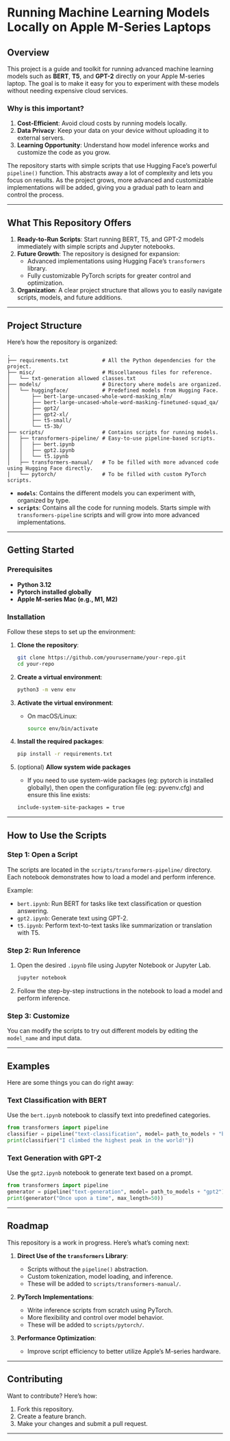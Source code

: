 # Running Machine Learning Models Locally on Apple M-Series Laptops

## Overview

This project is a guide and toolkit for running advanced machine learning models such as **BERT**, **T5**, and **GPT-2** directly on your Apple M-series laptop. The goal is to make it easy for you to experiment with these models without needing expensive cloud services.

### Why is this important?
1. **Cost-Efficient**: Avoid cloud costs by running models locally.
2. **Data Privacy**: Keep your data on your device without uploading it to external servers.
3. **Learning Opportunity**: Understand how model inference works and customize the code as you grow.

The repository starts with simple scripts that use Hugging Face’s powerful `pipeline()` function. This abstracts away a lot of complexity and lets you focus on results. As the project grows, more advanced and customizable implementations will be added, giving you a gradual path to learn and control the process.

---

## What This Repository Offers

1. **Ready-to-Run Scripts**: Start running BERT, T5, and GPT-2 models immediately with simple scripts and Jupyter notebooks.
2. **Future Growth**: The repository is designed for expansion:
   - Advanced implementations using Hugging Face’s `transformers` library.
   - Fully customizable PyTorch scripts for greater control and optimization.
3. **Organization**: A clear project structure that allows you to easily navigate scripts, models, and future additions.

---

## Project Structure

Here’s how the repository is organized:

```plaintext
.
├── requirements.txt           # All the Python dependencies for the project.
├── misc/                      # Miscellaneous files for reference.
│   └── txt-generation allowed classes.txt
├── models/                    # Directory where models are organized.
│   └── huggingface/           # Predefined models from Hugging Face.
│       ├── bert-large-uncased-whole-word-masking_mlm/
│       ├── bert-large-uncased-whole-word-masking-finetuned-squad_qa/
│       ├── gpt2/
│       ├── gpt2-xl/
│       ├── t5-small/
│       └── t5-3b/
├── scripts/                   # Contains scripts for running models.
│   ├── transformers-pipeline/ # Easy-to-use pipeline-based scripts.
│   │   ├── bert.ipynb
│   │   ├── gpt2.ipynb
│   │   └── t5.ipynb
│   ├── transformers-manual/   # To be filled with more advanced code using Hugging Face directly.
│   └── pytorch/               # To be filled with custom PyTorch scripts.
```

- **`models`**: Contains the different models you can experiment with, organized by type.
- **`scripts`**: Contains all the code for running models. Starts simple with `transformers-pipeline` scripts and will grow into more advanced implementations.

---

## Getting Started

### Prerequisites

- **Python 3.12**
- **Pytorch installed globally**
- **Apple M-series Mac (e.g., M1, M2)**

### Installation

Follow these steps to set up the environment:

1. **Clone the repository**:
   ```bash
   git clone https://github.com/yourusername/your-repo.git
   cd your-repo
   ```

2. **Create a virtual environment**:
   ```bash
   python3 -m venv env
   ```

3. **Activate the virtual environment**:
   - On macOS/Linux:
     ```bash
     source env/bin/activate
     ```

4. **Install the required packages**:
   ```bash
   pip install -r requirements.txt
   ```
5. (optional) **Allow system wide packages**
   - If you need to use system-wide packages (eg: pytorch is installed globally), then open the configuration file (eg: pyvenv.cfg) and ensure this line exists:
   ```bash
   include-system-site-packages = true
   ```

---

## How to Use the Scripts

### Step 1: Open a Script
The scripts are located in the `scripts/transformers-pipeline/` directory. Each notebook demonstrates how to load a model and perform inference.

Example:
- `bert.ipynb`: Run BERT for tasks like text classification or question answering.
- `gpt2.ipynb`: Generate text using GPT-2.
- `t5.ipynb`: Perform text-to-text tasks like summarization or translation with T5.

### Step 2: Run Inference
1. Open the desired `.ipynb` file using Jupyter Notebook or Jupyter Lab.
   ```bash
   jupyter notebook
   ```
2. Follow the step-by-step instructions in the notebook to load a model and perform inference.

### Step 3: Customize
You can modify the scripts to try out different models by editing the `model_name` and input data.

---

## Examples

Here are some things you can do right away:

### Text Classification with BERT
Use the `bert.ipynb` notebook to classify text into predefined categories.

```python
from transformers import pipeline
classifier = pipeline("text-classification", model= path_to_models + "bert-large-uncased-whole-word-masking")
print(classifier("I climbed the highest peak in the world!"))
```

### Text Generation with GPT-2
Use the `gpt2.ipynb` notebook to generate text based on a prompt.

```python
from transformers import pipeline
generator = pipeline("text-generation", model= path_to_models + "gpt2")
print(generator("Once upon a time", max_length=50))
```

---

## Roadmap

This repository is a work in progress. Here’s what’s coming next:

1. **Direct Use of the `transformers` Library**:
   - Scripts without the `pipeline()` abstraction.
   - Custom tokenization, model loading, and inference.
   - These will be added to `scripts/transformers-manual/`.

2. **PyTorch Implementations**:
   - Write inference scripts from scratch using PyTorch.
   - More flexibility and control over model behavior.
   - These will be added to `scripts/pytorch/`.

3. **Performance Optimization**:
   - Improve script efficiency to better utilize Apple’s M-series hardware.

---

## Contributing

Want to contribute? Here’s how:
1. Fork this repository.
2. Create a feature branch.
3. Make your changes and submit a pull request.

---